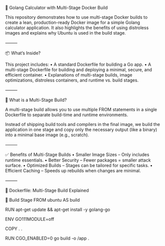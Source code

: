 🚀 Golang Calculator with Multi-Stage Docker Build

This repository demonstrates how to use multi-stage Docker builds to create a lean, production-ready Docker image for a simple Golang calculator application. It also highlights the benefits of using distroless images and explains why Ubuntu is used in the build stage.

⸻

📦 What’s Inside?

This project includes:
	•	A standard Dockerfile for building a Go app.
	•	A multi-stage Dockerfile for building and deploying a minimal, secure, and efficient container.
	•	Explanations of multi-stage builds, image optimizations, distroless containers, and runtime vs. build stages.

⸻

🧱 What is a Multi-Stage Build?

A multi-stage build allows you to use multiple FROM statements in a single Dockerfile to separate build-time and runtime environments.

Instead of shipping build tools and compilers in the final image, we build the application in one stage and copy only the necessary output (like a binary) into a minimal base image (e.g., scratch).

⸻

✅ Benefits of Multi-Stage Builds
	•	Smaller Image Sizes – Only includes runtime essentials.
	•	Better Security – Fewer packages = smaller attack surface.
	•	Optimized Builds – Stages can be tailored for specific tasks.
	•	Efficient Caching – Speeds up rebuilds when changes are minimal.

⸻

🧪 Dockerfile: Multi-Stage Build Explained

🔨 Build Stage
FROM ubuntu AS build

RUN apt-get update && apt-get install -y golang-go

ENV GO111MODULE=off

COPY . .

RUN CGO_ENABLED=0 go build -o /app .
